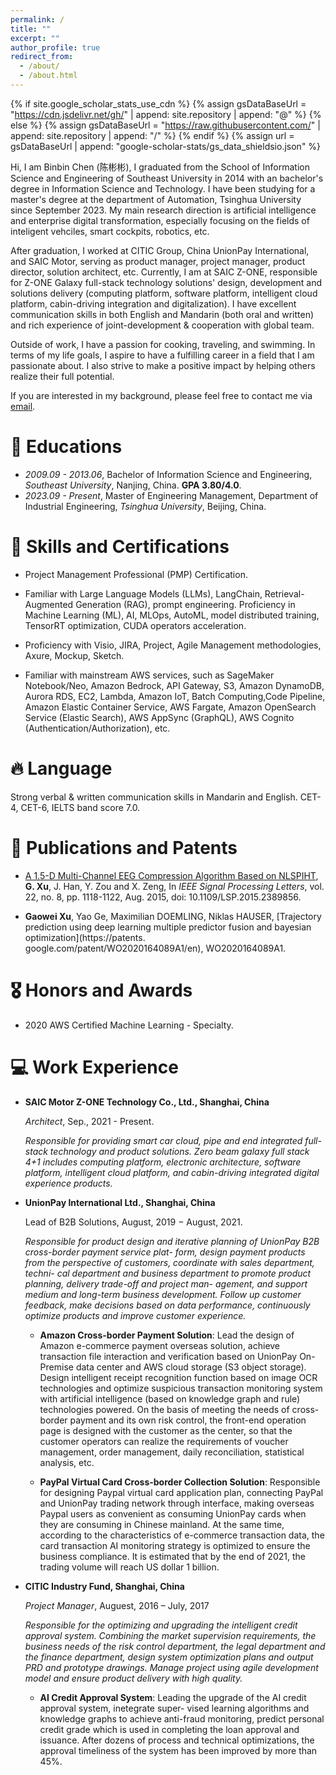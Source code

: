 ```yaml
---
permalink: /
title: ""
excerpt: ""
author_profile: true
redirect_from:
  - /about/
  - /about.html
---
```


{% if site.google_scholar_stats_use_cdn %}
{% assign gsDataBaseUrl = "https://cdn.jsdelivr.net/gh/" | append: site.repository | append: "@" %}
{% else %}
{% assign gsDataBaseUrl = "https://raw.githubusercontent.com/" | append: site.repository | append: "/" %}
{% endif %}
{% assign url = gsDataBaseUrl | append: "google-scholar-stats/gs_data_shieldsio.json" %}

<span class='anchor' id='about-me'></span>

Hi, I am Binbin Chen (陈彬彬), I graduated from the School of Information Science and Engineering of Southeast University in 2014 with an bachelor's degree in Information Science and Technology. I have been studying for a master's degree at the department of Automation, Tsinghua University since September 2023. My main research direction is artificial intelligence and enterprise digital transformation, especially focusing on the fields of inteligent vehciles, smart cockpits, robotics, etc.

After graduation, I worked at CITIC Group, China UnionPay International, and SAIC Motor, serving as product manager, project manager, product director, solution architect, etc. Currently, I am at SAIC Z-ONE, responsible for Z-ONE Galaxy full-stack technology solutions' design, development and solutions delivery (computing platform, software platform, intelligent cloud platform, cabin-driving integration and digitalization). I have excellent communication skills in both English and Mandarin (both oral and written) and rich experience of joint-development & cooperation with global team.

Outside of work, I have a passion for cooking, traveling, and swimming. In terms of my life goals, I aspire to have a fulfilling career in a field that I am passionate about. I also strive to make a positive impact by helping others realize their full potential.

If you are interested in my background, please feel free to contact me via [email](binbinchen027@gmail.com).

<span class='anchor' id='educations'></span>

# 📖 Educations

- _2009.09 - 2013.06_, Bachelor of Information Science and Engineering, _Southeast University_, Nanjing, China. **GPA 3.80/4.0**. 
- _2023.09 - Present_, Master of Engineering Management, Department of Industrial Engineering, _Tsinghua University_, Beijing, China.

<span class='anchor' id='skills-and-certifications'></span>

# 💬 Skills and Certifications

- Project Management Professional (PMP) Certification.

- Familiar with Large Language Models (LLMs), LangChain, Retrieval-Augmented Generation (RAG), prompt engineering. Proficiency in Machine Learning (ML), AI, MLOps, AutoML, model distributed training, TensorRT optimization, CUDA operators acceleration.

- Proficiency with Visio, JIRA, Project, Agile Management methodologies, Axure, Mockup, Sketch.

- Familiar with mainstream AWS services, such as SageMaker Notebook/Neo, Amazon Bedrock, API Gateway, S3, Amazon DynamoDB, Aurora RDS, EC2, Lambda, Amazon IoT, Batch Computing,Code Pipeline, Amazon Elastic Container Service, AWS Fargate, Amazon OpenSearch Service (Elastic Search), AWS AppSync (GraphQL), AWS Cognito (Authentication/Authorization), etc.


<span class='anchor' id='language'></span>

# 🔥 Language

Strong verbal & written communication skills in Mandarin and English. CET-4, CET-6, IELTS band score 7.0.


<span class='anchor' id='publications-and-patents'></span>

# 📝 Publications and Patents

- [A 1.5-D Multi-Channel EEG Compression Algorithm Based on NLSPIHT](https://ieeexplore.ieee.org/abstract/document/7004797), **G. Xu**, J. Han, Y. Zou and X. Zeng, In _IEEE Signal Processing Letters_, vol. 22, no. 8, pp. 1118-1122, Aug. 2015, doi: 10.1109/LSP.2015.2389856.

- **Gaowei Xu**, Yao Ge, Maximilian DOEMLING, Niklas HAUSER, [Trajectory prediction using deep learning multiple predictor fusion and bayesian optimization](https://patents. google.com/patent/WO2020164089A1/en), WO2020164089A1.


<span class='anchor' id='honors-and-awards'></span>

# 🎖 Honors and Awards

- 2020 AWS Certified Machine Learning - Specialty.

<span class='anchor' id='work-experience'></span>

# 💻 Work Experience

- **SAIC Motor Z-ONE Technology Co., Ltd., Shanghai, China**

  _Architect_, Sep., 2021 - Present.

  _Responsible for providing smart car cloud, pipe and end integrated full-stack technology and product solutions. Zero beam galaxy full stack 4+1 includes computing platform, electronic architecture, software platform, intelligent cloud platform, and cabin-driving integrated digital experience products._


- **UnionPay International Ltd., Shanghai, China**

  Lead of B2B Solutions, August, 2019 − August, 2021.

  _Responsible for product design and iterative planning of UnionPay B2B cross-border payment service plat- form, design payment products from the perspective of customers, coordinate with sales department, techni- cal department and business department to promote product planning, delivery trade-off and project man- agement, and support medium and long-term business development. Follow up customer feedback, make decisions based on data performance, continuously optimize products and improve customer experience._

  - **Amazon Cross-border Payment Solution**: Lead the design of Amazon e-commerce payment overseas solution, achieve transaction file interaction and verification based on UnionPay On-Premise data center and AWS cloud storage (S3 object storage). Design intelligent receipt recognition function based on image OCR technologies and optimize suspicious transaction monitoring system with artificial intelligence (based on knowledge graph and rule) technologies powered. On the basis of meeting the needs of cross-border payment and its own risk control, the front-end operation page is designed with the customer as the center, so that the customer operators can realize the requirements of voucher management, order management, daily reconciliation, statistical analysis, etc.

  - **PayPal Virtual Card Cross-border Collection Solution**: Responsible for designing Paypal virtual card application plan, connecting PayPal and UnionPay trading network through interface, making overseas Paypal users as convenient as consuming UnionPay cards when they are consuming in Chinese mainland. At the same time, according to the characteristics of e-commerce transaction data, the card transaction AI monitoring strategy is optimized to ensure the business compliance. It is estimated that by the end of 2021, the trading volume will reach US dollar 1 billion.

- **CITIC Industry Fund, Shanghai, China**

  _Project Manager_, Auguest, 2016 – July, 2017

  _Responsible for the optimizing and upgrading the intelligent credit approval system. Combining the market supervision requirements, the business needs of the risk control department, the legal department and the finance department, design system optimization plans and output PRD and prototype drawings. Manage project using agile development model and ensure product delivery with high quality._


  - **AI Credit Approval System**: Leading the upgrade of the AI credit approval system, inetegrate super- vised learning algorithms and knowledge graphs to achieve anti-fraud monitoring, predict personal credit grade which is used in completing the loan approval and issuance. After dozens of process and technical optimizations, the approval timeliness of the system has been improved by more than 45%.
